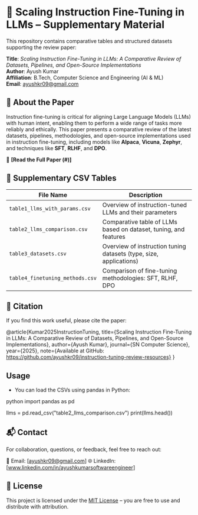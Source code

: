 # 📘 Scaling Instruction Fine-Tuning in LLMs – Supplementary Material

This repository contains comparative tables and structured datasets supporting the review paper:

**Title**: *Scaling Instruction Fine-Tuning in LLMs: A Comparative Review of Datasets, Pipelines, and Open-Source Implementations*  
**Author**: Ayush Kumar  
**Affiliation**: B.Tech, Computer Science and Engineering (AI & ML)  
**Email**: ayushkr09@gmail.com

## 📝 About the Paper

Instruction fine-tuning is critical for aligning Large Language Models (LLMs) with human intent, enabling them to perform a wide range of tasks more reliably and ethically. This paper presents a comparative review of the latest datasets, pipelines, methodologies, and open-source implementations used in instruction fine-tuning, including models like **Alpaca**, **Vicuna**, **Zephyr**, and techniques like **SFT**, **RLHF**, and **DPO**.

📄 **[Read the Full Paper (#)]**

## 📂 Supplementary CSV Tables

| File Name                           | Description                                                        |
|-------------------------------------|--------------------------------------------------------------------|
| `table1_llms_with_params.csv`       | Overview of instruction-tuned LLMs and their parameters            |
| `table2_llms_comparison.csv`        | Comparative table of LLMs based on dataset, tuning, and features   |
| `table3_datasets.csv`               | Overview of instruction tuning datasets (type, size, applications) |
| `table4_finetuning_methods.csv`     | Comparison of fine-tuning methodologies: SFT, RLHF, DPO            |

## 📌 Citation

If you find this work useful, please cite the paper:

@article{Kumar2025InstructionTuning,
  title={Scaling Instruction Fine-Tuning in LLMs: A Comparative Review of Datasets, Pipelines, and Open-Source Implementations},
  author={Ayush Kumar},
  journal={SN Computer Science},
  year={2025},
  note={Available at GitHub: https://github.com/ayushkr09/instruction-tuning-review-resources}
}

## Usage
- You can load the CSVs using pandas in Python:

python
import pandas as pd

llms = pd.read_csv("table2_llms_comparison.csv")
print(llms.head())

## 📬 Contact
For collaboration, questions, or feedback, feel free to reach out:

📧 Email: [ayushkr09@gmail.com]
🌐 LinkedIn: [www.linkedin.com/in/ayushkumarsoftwareengineer]

## 📃 License
This project is licensed under the [MIT License](LICENSE) – you are free to use and distribute with attribution.
